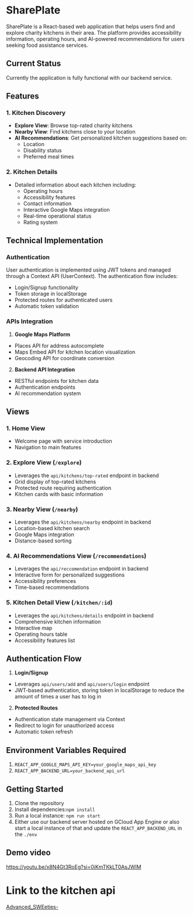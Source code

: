 # SharePlate

SharePlate is a React-based web application that helps users find and explore charity kitchens in their area. The platform provides accessibility information, operating hours, and AI-powered recommendations for users seeking food assistance services.

## Current Status 

Currently the application is fully functional with our backend service.

## Features

### 1. Kitchen Discovery
- **Explore View**: Browse top-rated charity kitchens
- **Nearby View**: Find kitchens close to your location
- **AI Recommendations**: Get personalized kitchen suggestions based on:
  - Location
  - Disability status
  - Preferred meal times

### 2. Kitchen Details
- Detailed information about each kitchen including:
  - Operating hours
  - Accessibility features
  - Contact information
  - Interactive Google Maps integration
  - Real-time operational status
  - Rating system

## Technical Implementation

### Authentication
User authentication is implemented using JWT tokens and managed through a Context API (UserContext). The authentication flow includes:
- Login/Signup functionality
- Token storage in localStorage
- Protected routes for authenticated users
- Automatic token validation

### APIs Integration

1. **Google Maps Platform**
- Places API for address autocomplete
- Maps Embed API for kitchen location visualization
- Geocoding API for coordinate conversion

2. **Backend API Integration**
- RESTful endpoints for kitchen data
- Authentication endpoints
- AI recommendation system


## Views

### 1. Home View
- Welcome page with service introduction
- Navigation to main features

### 2. Explore View (`/explore`)
- Leverages the `api/kitchens/top-rated` endpoint in backend
- Grid display of top-rated kitchens
- Protected route requiring authentication
- Kitchen cards with basic information

### 3. Nearby View (`/nearby`)
- Leverages the `api/kitchens/nearby` endpoint in backend
- Location-based kitchen search
- Google Maps integration
- Distance-based sorting

### 4. AI Recommendations View (`/recommendations`)
- Leverages the `api/reccomendation` endpoint in backend
- Interactive form for personalized suggestions
- Accessibility preferences
- Time-based recommendations

### 5. Kitchen Detail View (`/kitchen/:id`)
- Leverages the `api/kitchens/details` endpoint in backend
- Comprehensive kitchen information
- Interactive map
- Operating hours table
- Accessibility features list

## Authentication Flow

1. **Login/Signup**
- Leverages `api/users/add` and `api/users/login` endpoint
- JWT-based authentication, storing token in localStorage to reduce the amount of times a user has to log in

2. **Protected Routes**
- Authentication state management via Context
- Redirect to login for unauthorized access
- Automatic token refresh

## Environment Variables Required
1. `REACT_APP_GOOGLE_MAPS_API_KEY=your_google_maps_api_key`
2. `REACT_APP_BACKEND_URL=your_backend_api_url`

## Getting Started

1. Clone the repository
2. Install dependencies:`npm install`
3. Run a local instance: `npm run start`
4. Either use our backend server hosted on GCloud App Engine or also start a local instance of that and update the `REACT_APP_BACKEND_URL` in the `./env`

## Demo video

https://youtu.be/x8N4Gt3RoEg?si=0iKmTKkLT0AsJWlM

# Link to the kitchen api
[Advanced_SWEeties-]([https://github.com/Advanced-SWEeties/SharePlate](https://github.com/Advanced-SWEeties/Advanced_SWEeties-/tree/main))
   
